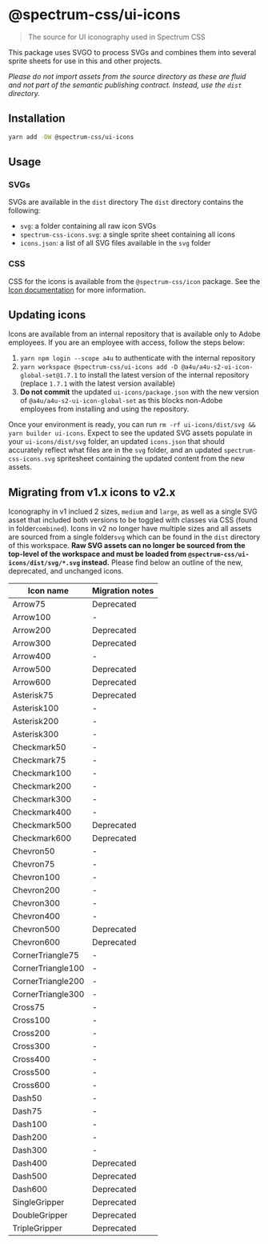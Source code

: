 # @spectrum-css/ui-icons

> The source for UI iconography used in Spectrum CSS

This package uses SVGO to process SVGs and combines them into several sprite sheets for use in this and other projects.

_Please do not import assets from the source directory as these are fluid and not part of the semantic publishing contract. Instead, use the `dist` directory._

## Installation

```sh
yarn add -DW @spectrum-css/ui-icons
```

## Usage

### SVGs

SVGs are available in the `dist` directory The `dist` directory contains the following:

- `svg`: a folder containing all raw icon SVGs
- `spectrum-css-icons.svg`: a single sprite sheet containing all icons
- `icons.json`: a list of all SVG files available in the `svg` folder

### CSS

CSS for the icons is available from the `@spectrum-css/icon` package. See the [Icon documentation](../components/icon/README.md) for more information.

## Updating icons

Icons are available from an internal repository that is available only to Adobe employees. If you are an employee with access, follow the steps below:

1. `yarn npm login --scope a4u` to authenticate with the internal repository
2. `yarn workspace @spectrum-css/ui-icons add -D @a4u/a4u-s2-ui-icon-global-set@1.7.1` to install the latest version of the internal repository (replace `1.7.1` with the latest version available)
3. **Do not commit** the updated `ui-icons/package.json` with the new version of `@a4u/a4u-s2-ui-icon-global-set` as this blocks non-Adobe employees from installing and using the repository.

Once your environment is ready, you can run `rm -rf ui-icons/dist/svg && yarn builder ui-icons`. Expect to see the updated SVG assets populate in your `ui-icons/dist/svg` folder, an updated `icons.json` that should accurately reflect what files are in the `svg` folder, and an updated `spectrum-css-icons.svg` spritesheet containing the updated content from the new assets.

## Migrating from v1.x icons to v2.x

Iconography in v1 inclued 2 sizes, `medium` and `large`, as well as a single SVG asset that included both versions to be toggled with classes via CSS (found in folder`combined`). Icons in v2 no longer have multiple sizes and all assets are sourced from a single folder`svg` which can be found in the `dist` directory of this workspace. **Raw SVG assets can no longer be sourced from the top-level of the workspace and must be loaded from `@spectrum-css/ui-icons/dist/svg/*.svg` instead.** Please find below an outline of the new, deprecated, and unchanged icons.

| Icon name         | Migration notes |
| ----------------- | --------------- |
| Arrow75           | Deprecated      |
| Arrow100          | -               |
| Arrow200          | Deprecated      |
| Arrow300          | Deprecated      |
| Arrow400          | -               |
| Arrow500          | Deprecated      |
| Arrow600          | Deprecated      |
| Asterisk75        | Deprecated      |
| Asterisk100       | -               |
| Asterisk200       | -               |
| Asterisk300       | -               |
| Checkmark50       | -               |
| Checkmark75       | -               |
| Checkmark100      | -               |
| Checkmark200      | -               |
| Checkmark300      | -               |
| Checkmark400      | -               |
| Checkmark500      | Deprecated      |
| Checkmark600      | Deprecated      |
| Chevron50         | -               |
| Chevron75         | -               |
| Chevron100        | -               |
| Chevron200        | -               |
| Chevron300        | -               |
| Chevron400        | -               |
| Chevron500        | Deprecated      |
| Chevron600        | Deprecated      |
| CornerTriangle75  | -               |
| CornerTriangle100 | -               |
| CornerTriangle200 | -               |
| CornerTriangle300 | -               |
| Cross75           | -               |
| Cross100          | -               |
| Cross200          | -               |
| Cross300          | -               |
| Cross400          | -               |
| Cross500          | -               |
| Cross600          | -               |
| Dash50            | -               |
| Dash75            | -               |
| Dash100           | -               |
| Dash200           | -               |
| Dash300           | -               |
| Dash400           | Deprecated      |
| Dash500           | Deprecated      |
| Dash600           | Deprecated      |
| SingleGripper     | Deprecated      |
| DoubleGripper     | Deprecated      |
| TripleGripper     | Deprecated      |
